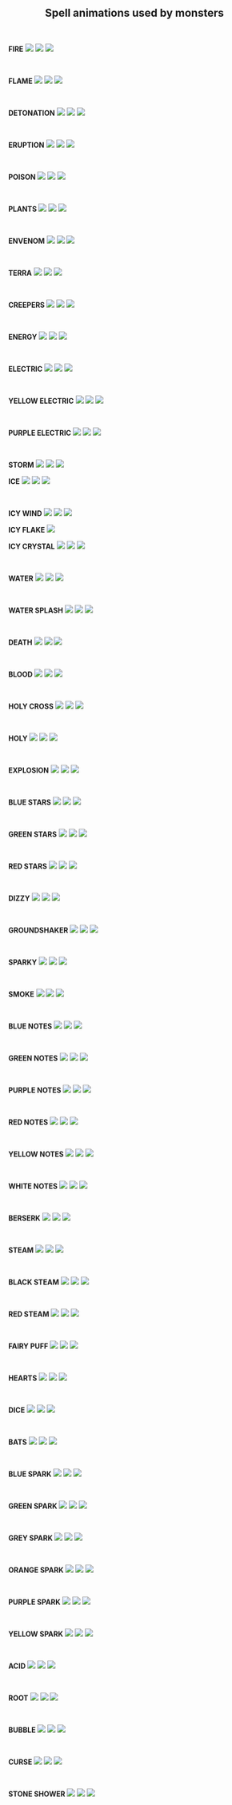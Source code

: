 <h2 align="center">Spell animations used by monsters</h2>
<br/>
<p>
  <b>FIRE</b>
  <img src="https://static.wikia.nocookie.net/tibia/images/6/6b/Fire_Effect.gif/revision/latest/scale-to-width-down/64?cb=20150130201241&path-prefix=en&format=original">
  <img src="https://static.wikia.nocookie.net/tibia/images/6/6b/Fire_Effect.gif/revision/latest/scale-to-width-down/64?cb=20150130201241&path-prefix=en&format=original">
  <img src="https://static.wikia.nocookie.net/tibia/images/6/6b/Fire_Effect.gif/revision/latest/scale-to-width-down/64?cb=20150130201241&path-prefix=en&format=original">
</p>
<br/>
<p>
  <b>FLAME</b>
  <img src="https://static.wikia.nocookie.net/tibia/images/7/75/Flame_Effect.gif/revision/latest/scale-to-width-down/64?cb=20150130220610&path-prefix=en&format=original">
  <img src="https://static.wikia.nocookie.net/tibia/images/7/75/Flame_Effect.gif/revision/latest/scale-to-width-down/64?cb=20150130220610&path-prefix=en&format=original">
  <img src="https://static.wikia.nocookie.net/tibia/images/7/75/Flame_Effect.gif/revision/latest/scale-to-width-down/64?cb=20150130220610&path-prefix=en&format=original">
</p>
<br/>
<p>
  <b>DETONATION</b>
  <img src="https://static.wikia.nocookie.net/tibia/images/0/05/Fireball_Effect.gif/revision/latest/scale-to-width-down/64?cb=20150130133027&path-prefix=en&format=original">
  <img src="https://static.wikia.nocookie.net/tibia/images/0/05/Fireball_Effect.gif/revision/latest/scale-to-width-down/64?cb=20150130133027&path-prefix=en&format=original">
  <img src="https://static.wikia.nocookie.net/tibia/images/0/05/Fireball_Effect.gif/revision/latest/scale-to-width-down/64?cb=20150130133027&path-prefix=en&format=original">
</p>
<br/>
<p>
  <b>ERUPTION</b>
  <img src="https://static.wikia.nocookie.net/tibia/images/3/32/Blast_Effect.gif/revision/latest/scale-to-width-down/64?cb=20150130134931&path-prefix=en&format=original">
  <img src="https://static.wikia.nocookie.net/tibia/images/3/32/Blast_Effect.gif/revision/latest/scale-to-width-down/64?cb=20150130134931&path-prefix=en&format=original">
  <img src="https://static.wikia.nocookie.net/tibia/images/3/32/Blast_Effect.gif/revision/latest/scale-to-width-down/64?cb=20150130134931&path-prefix=en&format=original">
</p>
<br/>
<p>
  <b>POISON</b>
  <img src="https://static.wikia.nocookie.net/tibia/images/2/27/Poison_Effect_3.gif/revision/latest/scale-to-width-down/32?cb=20150130201242&path-prefix=en&format=original">
  <img src="https://static.wikia.nocookie.net/tibia/images/2/27/Poison_Effect_3.gif/revision/latest/scale-to-width-down/32?cb=20150130201242&path-prefix=en&format=original">
  <img src="https://static.wikia.nocookie.net/tibia/images/2/27/Poison_Effect_3.gif/revision/latest/scale-to-width-down/32?cb=20150130201242&path-prefix=en&format=original">
</p>
<br/><p>
  <b>PLANTS</b>
  <img src="https://static.wikia.nocookie.net/tibia/images/a/a6/Slicing_Plant_Effect.gif/revision/latest?cb=20150131193619&path-prefix=en&format=original">
  <img src="https://static.wikia.nocookie.net/tibia/images/a/a6/Slicing_Plant_Effect.gif/revision/latest?cb=20150131193619&path-prefix=en&format=original">
  <img src="https://static.wikia.nocookie.net/tibia/images/a/a6/Slicing_Plant_Effect.gif/revision/latest?cb=20150131193619&path-prefix=en&format=original">
</p>
<br/>
<p>
  <b>ENVENOM</b>
  <img src="https://static.wikia.nocookie.net/tibia/images/0/06/Poison_Effect_2.gif/revision/latest/scale-to-width-down/32?cb=20150130201242&path-prefix=en&format=original">
  <img src="https://static.wikia.nocookie.net/tibia/images/0/06/Poison_Effect_2.gif/revision/latest/scale-to-width-down/32?cb=20150130201242&path-prefix=en&format=original">
  <img src="https://static.wikia.nocookie.net/tibia/images/0/06/Poison_Effect_2.gif/revision/latest/scale-to-width-down/32?cb=20150130201242&path-prefix=en&format=original">
</p>
<br/>
<p>
  <b>TERRA</b>
  <img src="https://static.wikia.nocookie.net/tibia/images/9/91/Carnivorous_Plant_Effect.gif/revision/latest/scale-to-width-down/32?cb=20150131193616&path-prefix=en&format=original">
  <img src="https://static.wikia.nocookie.net/tibia/images/9/91/Carnivorous_Plant_Effect.gif/revision/latest/scale-to-width-down/32?cb=20150131193616&path-prefix=en&format=original">
  <img src="https://static.wikia.nocookie.net/tibia/images/9/91/Carnivorous_Plant_Effect.gif/revision/latest/scale-to-width-down/32?cb=20150131193616&path-prefix=en&format=original">
</p>
<br/>
<p>
  <b>CREEPERS</b>
  <img src="https://static.wikia.nocookie.net/tibia/images/7/7e/Plant_Effect.gif/revision/latest/scale-to-width-down/64?cb=20171019141743&path-prefix=en&format=original">
  <img src="https://static.wikia.nocookie.net/tibia/images/7/7e/Plant_Effect.gif/revision/latest/scale-to-width-down/64?cb=20171019141743&path-prefix=en&format=original">
  <img src="https://static.wikia.nocookie.net/tibia/images/7/7e/Plant_Effect.gif/revision/latest/scale-to-width-down/64?cb=20171019141743&path-prefix=en&format=original">
</p>
<br/>
<p>
  <b>ENERGY</b>
  <img src="https://static.wikia.nocookie.net/tibia/images/c/c8/Energy_Effect.gif/revision/latest/scale-to-width-down/32?cb=20150130220613&path-prefix=en&format=original">
  <img src="https://static.wikia.nocookie.net/tibia/images/c/c8/Energy_Effect.gif/revision/latest/scale-to-width-down/32?cb=20150130220613&path-prefix=en&format=original">
  <img src="https://static.wikia.nocookie.net/tibia/images/c/c8/Energy_Effect.gif/revision/latest/scale-to-width-down/32?cb=20150130220613&path-prefix=en&format=original">
</p>
<br/>
<p>
  <b>ELECTRIC</b>
  <img src="https://static.wikia.nocookie.net/tibia/images/6/60/Blue_Electricity_Effect.gif/revision/latest/scale-to-width-down/32?cb=20150130134933&path-prefix=en&format=original">
  <img src="https://static.wikia.nocookie.net/tibia/images/6/60/Blue_Electricity_Effect.gif/revision/latest/scale-to-width-down/32?cb=20150130134933&path-prefix=en&format=original">
  <img src="https://static.wikia.nocookie.net/tibia/images/6/60/Blue_Electricity_Effect.gif/revision/latest/scale-to-width-down/32?cb=20150130134933&path-prefix=en&format=original">
</p>
<br/>
<p>
  <b>YELLOW ELECTRIC</b>
    <img src="https://tibia.fandom.com/wiki/Special:Redirect/file/Yellow_Electricity_Effect.gif">
    <img src="https://tibia.fandom.com/wiki/Special:Redirect/file/Yellow_Electricity_Effect.gif">
    <img src="https://tibia.fandom.com/wiki/Special:Redirect/file/Yellow_Electricity_Effect.gif">
</p>
<br/>
<p>
  <b>PURPLE ELECTRIC</b>
    <img src="https://tibia.fandom.com/wiki/Special:Redirect/file/purple_Electricity_Effect.gif">
    <img src="https://tibia.fandom.com/wiki/Special:Redirect/file/purple_Electricity_Effect.gif">
    <img src="https://tibia.fandom.com/wiki/Special:Redirect/file/purple_Electricity_Effect.gif">
</p>
<br/>
<p>
  <b>STORM</b>
    <img src="https://static.wikia.nocookie.net/tibia/images/2/2a/Thunderstorm_Effect.gif/revision/latest/scale-to-width-down/64?cb=20171019114007&path-prefix=en&format=original">
    <img src="https://static.wikia.nocookie.net/tibia/images/2/2a/Thunderstorm_Effect.gif/revision/latest/scale-to-width-down/64?cb=20171019114007&path-prefix=en&format=original">
    <img src="https://static.wikia.nocookie.net/tibia/images/2/2a/Thunderstorm_Effect.gif/revision/latest/scale-to-width-down/64?cb=20171019114007&path-prefix=en&format=original">
</p>

<p>
  <b>ICE</b>
    <img src="https://static.wikia.nocookie.net/tibia/images/7/79/Icicle_Effect.gif/revision/latest/scale-to-width-down/64?cb=20150131111013&path-prefix=en&format=original">
    <img src="https://static.wikia.nocookie.net/tibia/images/7/79/Icicle_Effect.gif/revision/latest/scale-to-width-down/64?cb=20150131111013&path-prefix=en&format=original">
    <img src="https://static.wikia.nocookie.net/tibia/images/7/79/Icicle_Effect.gif/revision/latest/scale-to-width-down/64?cb=20150131111013&path-prefix=en&format=original">
</p>
<br/>
<p>
  <b>ICY WIND</b>
    <img src="https://static.wikia.nocookie.net/tibia/images/f/f7/Ice_Tornado_Effect.gif/revision/latest/scale-to-width-down/96?cb=20190507150946&path-prefix=en&format=original">
    <img src="https://static.wikia.nocookie.net/tibia/images/f/f7/Ice_Tornado_Effect.gif/revision/latest/scale-to-width-down/96?cb=20190507150946&path-prefix=en&format=original">
    <img src="https://static.wikia.nocookie.net/tibia/images/f/f7/Ice_Tornado_Effect.gif/revision/latest/scale-to-width-down/96?cb=20190507150946&path-prefix=en&format=original">
</p>

<p>
  <b>ICY FLAKE</b>
    <img src="https://tibiopedia.pl/images/static/articles/wyglad_icy_flake.jpg">
</p>

<p>
  <b>ICY CRYSTAL</b>
    <img src="https://static.wikia.nocookie.net/tibia/images/c/c5/Ice_Crystal_Effect.gif/revision/latest/scale-to-width-down/96?cb=20190508174849&path-prefix=en&format=original">
    <img src="https://static.wikia.nocookie.net/tibia/images/c/c5/Ice_Crystal_Effect.gif/revision/latest/scale-to-width-down/96?cb=20190508174849&path-prefix=en&format=original">
    <img src="https://static.wikia.nocookie.net/tibia/images/c/c5/Ice_Crystal_Effect.gif/revision/latest/scale-to-width-down/96?cb=20190508174849&path-prefix=en&format=original">
</p>
<br/>
<p>
  <b>WATER</b>
    <img src="https://static.wikia.nocookie.net/tibia/images/d/d6/Ripple_Effect.gif/revision/latest/scale-to-width-down/32?cb=20150130131218&path-prefix=en&format=original">
    <img src="https://static.wikia.nocookie.net/tibia/images/d/d6/Ripple_Effect.gif/revision/latest/scale-to-width-down/32?cb=20150130131218&path-prefix=en&format=original">
    <img src="https://static.wikia.nocookie.net/tibia/images/d/d6/Ripple_Effect.gif/revision/latest/scale-to-width-down/32?cb=20150130131218&path-prefix=en&format=original">
</p>
<br/>
<p>
  <b>WATER SPLASH</b>
    <img src="https://static.wikia.nocookie.net/tibia/images/c/c4/Water_Splash_Effect.gif/revision/latest/scale-to-width-down/64?cb=20150131193621&path-prefix=en&format=original">
    <img src="https://static.wikia.nocookie.net/tibia/images/c/c4/Water_Splash_Effect.gif/revision/latest/scale-to-width-down/64?cb=20150131193621&path-prefix=en&format=original">
    <img src="https://static.wikia.nocookie.net/tibia/images/c/c4/Water_Splash_Effect.gif/revision/latest/scale-to-width-down/64?cb=20150131193621&path-prefix=en&format=original">
</p>
<br/>
<p>
  <b>DEATH</b>
    <img src="https://static.wikia.nocookie.net/tibia/images/5/5c/Death_Effect.gif/revision/latest/scale-to-width-down/32?cb=20150130201241&path-prefix=en&format=original">
    <img src="https://static.wikia.nocookie.net/tibia/images/5/5c/Death_Effect.gif/revision/latest/scale-to-width-down/32?cb=20150130201241&path-prefix=en&format=original">
    <img src="https://static.wikia.nocookie.net/tibia/images/5/5c/Death_Effect.gif/revision/latest/scale-to-width-down/32?cb=20150130201241&path-prefix=en&format=original">
</p>
<br/>
<p>
  <b>BLOOD</b>
    <img src="https://static.wikia.nocookie.net/tibia/images/3/3f/Blood_Effect.gif/revision/latest/scale-to-width-down/32?cb=20150130131025&path-prefix=en&format=original">
    <img src="https://static.wikia.nocookie.net/tibia/images/3/3f/Blood_Effect.gif/revision/latest/scale-to-width-down/32?cb=20150130131025&path-prefix=en&format=original">
    <img src="https://static.wikia.nocookie.net/tibia/images/3/3f/Blood_Effect.gif/revision/latest/scale-to-width-down/32?cb=20150130131025&path-prefix=en&format=original">
</p>
<br/>
<p>
  <b>HOLY CROSS</b>
    <img src="https://static.wikia.nocookie.net/tibia/images/3/33/Holy_Cross_Effect.gif/revision/latest/scale-to-width-down/64?cb=20150131193617&path-prefix=en&format=original">
    <img src="https://static.wikia.nocookie.net/tibia/images/3/33/Holy_Cross_Effect.gif/revision/latest/scale-to-width-down/64?cb=20150131193617&path-prefix=en&format=original">
    <img src="https://static.wikia.nocookie.net/tibia/images/3/33/Holy_Cross_Effect.gif/revision/latest/scale-to-width-down/64?cb=20150131193617&path-prefix=en&format=original">
</p>
<br/>
<p>
  <b>HOLY</b>
    <img src="https://static.wikia.nocookie.net/tibia/images/1/11/Holy_Effect.gif/revision/latest/scale-to-width-down/32?cb=20150131111012&path-prefix=en&format=original">
    <img src="https://static.wikia.nocookie.net/tibia/images/1/11/Holy_Effect.gif/revision/latest/scale-to-width-down/32?cb=20150131111012&path-prefix=en&format=original">
    <img src="https://static.wikia.nocookie.net/tibia/images/1/11/Holy_Effect.gif/revision/latest/scale-to-width-down/32?cb=20150131111012&path-prefix=en&format=original">
</p>
<br/>
<p>
  <b>EXPLOSION</b>
    <img src="https://static.wikia.nocookie.net/tibia/images/7/78/Explosion_Effect.gif/revision/latest/scale-to-width-down/32?cb=20150130131805&path-prefix=en&format=original">
    <img src="https://static.wikia.nocookie.net/tibia/images/7/78/Explosion_Effect.gif/revision/latest/scale-to-width-down/32?cb=20150130131805&path-prefix=en&format=original">
    <img src="https://static.wikia.nocookie.net/tibia/images/7/78/Explosion_Effect.gif/revision/latest/scale-to-width-down/32?cb=20150130131805&path-prefix=en&format=original">
</p>
<br/>
<p>
  <b>BLUE STARS</b>
    <img src="https://static.wikia.nocookie.net/tibia/images/b/b1/Blue_Sparkles_Effect.gif/revision/latest/scale-to-width-down/32?cb=20150130185244&path-prefix=en&format=original">
    <img src="https://static.wikia.nocookie.net/tibia/images/b/b1/Blue_Sparkles_Effect.gif/revision/latest/scale-to-width-down/32?cb=20150130185244&path-prefix=en&format=original">
    <img src="https://static.wikia.nocookie.net/tibia/images/b/b1/Blue_Sparkles_Effect.gif/revision/latest/scale-to-width-down/32?cb=20150130185244&path-prefix=en&format=original">
</p>
<br/>
<p>
  <b>GREEN STARS</b>
    <img src="https://static.wikia.nocookie.net/tibia/images/0/04/Green_Sparkles_Effect.gif/revision/latest/scale-to-width-down/32?cb=20150130185712&path-prefix=en&format=original">
    <img src="https://static.wikia.nocookie.net/tibia/images/0/04/Green_Sparkles_Effect.gif/revision/latest/scale-to-width-down/32?cb=20150130185712&path-prefix=en&format=original">
    <img src="https://static.wikia.nocookie.net/tibia/images/0/04/Green_Sparkles_Effect.gif/revision/latest/scale-to-width-down/32?cb=20150130185712&path-prefix=en&format=original">
</p>
<br/>
<p>
  <b>RED STARS</b>
    <img src="https://static.wikia.nocookie.net/tibia/images/8/87/Red_Sparkles_Effect.gif/revision/latest/scale-to-width-down/32?cb=20150130185416&path-prefix=en&format=original">
    <img src="https://static.wikia.nocookie.net/tibia/images/8/87/Red_Sparkles_Effect.gif/revision/latest/scale-to-width-down/32?cb=20150130185416&path-prefix=en&format=original">
    <img src="https://static.wikia.nocookie.net/tibia/images/8/87/Red_Sparkles_Effect.gif/revision/latest/scale-to-width-down/32?cb=20150130185416&path-prefix=en&format=original">
</p>
<br/>
<p>
  <b>DIZZY</b>
    <img src="https://static.wikia.nocookie.net/tibia/images/e/e7/Stars_Effect.gif/revision/latest/scale-to-width-down/32?cb=20150130205908&path-prefix=en&format=original">
    <img src="https://static.wikia.nocookie.net/tibia/images/e/e7/Stars_Effect.gif/revision/latest/scale-to-width-down/32?cb=20150130205908&path-prefix=en&format=original">
    <img src="https://static.wikia.nocookie.net/tibia/images/e/e7/Stars_Effect.gif/revision/latest/scale-to-width-down/32?cb=20150130205908&path-prefix=en&format=original">
</p>
<br/>
<p>
  <b>GROUNDSHAKER</b>
    <img src="https://static.wikia.nocookie.net/tibia/images/b/b1/Dust_Effect.gif/revision/latest/scale-to-width-down/32?cb=20150130211626&path-prefix=en&format=original">
    <img src="https://static.wikia.nocookie.net/tibia/images/b/b1/Dust_Effect.gif/revision/latest/scale-to-width-down/32?cb=20150130211626&path-prefix=en&format=original">
    <img src="https://static.wikia.nocookie.net/tibia/images/b/b1/Dust_Effect.gif/revision/latest/scale-to-width-down/32?cb=20150130211626&path-prefix=en&format=original">
</p>
<br/>
<p>
  <b>SPARKY</b>
    <img src="https://static.wikia.nocookie.net/tibia/images/4/43/Sparks_Effect.gif/revision/latest/scale-to-width-down/32?cb=20150130131603&path-prefix=en&format=original">
    <img src="https://static.wikia.nocookie.net/tibia/images/4/43/Sparks_Effect.gif/revision/latest/scale-to-width-down/32?cb=20150130131603&path-prefix=en&format=original">
    <img src="https://static.wikia.nocookie.net/tibia/images/4/43/Sparks_Effect.gif/revision/latest/scale-to-width-down/32?cb=20150130131603&path-prefix=en&format=original">
</p>
<br/>
<p>
  <b>SMOKE</b>
    <img src="https://static.wikia.nocookie.net/tibia/images/0/04/Poof_Effect.gif/revision/latest/scale-to-width-down/32?cb=20150130131350&path-prefix=en&format=original">
    <img src="https://static.wikia.nocookie.net/tibia/images/0/04/Poof_Effect.gif/revision/latest/scale-to-width-down/32?cb=20150130131350&path-prefix=en&format=original">
    <img src="https://static.wikia.nocookie.net/tibia/images/0/04/Poof_Effect.gif/revision/latest/scale-to-width-down/32?cb=20150130131350&path-prefix=en&format=original">
</p>
<br/>
<p>
  <b>BLUE NOTES</b>
    <img src="https://static.wikia.nocookie.net/tibia/images/b/b0/Blue_Notes_Effect.gif/revision/latest/scale-to-width-down/32?cb=20150130201240&path-prefix=en&format=original">
    <img src="https://static.wikia.nocookie.net/tibia/images/b/b0/Blue_Notes_Effect.gif/revision/latest/scale-to-width-down/32?cb=20150130201240&path-prefix=en&format=original">
    <img src="https://static.wikia.nocookie.net/tibia/images/b/b0/Blue_Notes_Effect.gif/revision/latest/scale-to-width-down/32?cb=20150130201240&path-prefix=en&format=original">
</p>
<br/>
<p>
  <b>GREEN NOTES</b>
    <img src="https://static.wikia.nocookie.net/tibia/images/1/18/Green_Notes_Effect.gif/revision/latest/scale-to-width-down/32?cb=20150130201242&path-prefix=en&format=original">
    <img src="https://static.wikia.nocookie.net/tibia/images/1/18/Green_Notes_Effect.gif/revision/latest/scale-to-width-down/32?cb=20150130201242&path-prefix=en&format=original">
    <img src="https://static.wikia.nocookie.net/tibia/images/1/18/Green_Notes_Effect.gif/revision/latest/scale-to-width-down/32?cb=20150130201242&path-prefix=en&format=original">
</p>
<br/>
<p>
  <b>PURPLE NOTES</b>
    <img src="https://static.wikia.nocookie.net/tibia/images/2/29/Purple_Notes_Effect.gif/revision/latest/scale-to-width-down/32?cb=20150130201243&path-prefix=en&format=original">
    <img src="https://static.wikia.nocookie.net/tibia/images/2/29/Purple_Notes_Effect.gif/revision/latest/scale-to-width-down/32?cb=20150130201243&path-prefix=en&format=original">
    <img src="https://static.wikia.nocookie.net/tibia/images/2/29/Purple_Notes_Effect.gif/revision/latest/scale-to-width-down/32?cb=20150130201243&path-prefix=en&format=original">
</p>
<br/>
<p>
  <b>RED NOTES</b>
    <img src="https://static.wikia.nocookie.net/tibia/images/4/43/Red_Notes_Effect.gif/revision/latest/scale-to-width-down/32?cb=20150130201243&path-prefix=en&format=original">
    <img src="https://static.wikia.nocookie.net/tibia/images/4/43/Red_Notes_Effect.gif/revision/latest/scale-to-width-down/32?cb=20150130201243&path-prefix=en&format=original">
    <img src="https://static.wikia.nocookie.net/tibia/images/4/43/Red_Notes_Effect.gif/revision/latest/scale-to-width-down/32?cb=20150130201243&path-prefix=en&format=original">
</p>
<br/>
<p>
  <b>YELLOW NOTES</b>
    <img src="https://static.wikia.nocookie.net/tibia/images/e/ed/Yellow_Notes_Effect.gif/revision/latest/scale-to-width-down/32?cb=20150130201244&path-prefix=en&format=original">
    <img src="https://static.wikia.nocookie.net/tibia/images/e/ed/Yellow_Notes_Effect.gif/revision/latest/scale-to-width-down/32?cb=20150130201244&path-prefix=en&format=original">
    <img src="https://static.wikia.nocookie.net/tibia/images/e/ed/Yellow_Notes_Effect.gif/revision/latest/scale-to-width-down/32?cb=20150130201244&path-prefix=en&format=original">
</p>
<br/>
<p>
  <b>WHITE NOTES</b>
    <img src="https://static.wikia.nocookie.net/tibia/images/4/41/White_Notes_Effect.gif/revision/latest/scale-to-width-down/32?cb=20150130201243&path-prefix=en&format=original">
    <img src="https://static.wikia.nocookie.net/tibia/images/4/41/White_Notes_Effect.gif/revision/latest/scale-to-width-down/32?cb=20150130201243&path-prefix=en&format=original">
    <img src="https://static.wikia.nocookie.net/tibia/images/4/41/White_Notes_Effect.gif/revision/latest/scale-to-width-down/32?cb=20150130201243&path-prefix=en&format=original">
</p>
<br/>
<p>
  <b>BERSERK</b>
    <img src="https://static.wikia.nocookie.net/tibia/images/c/cf/Trembling_Effect.gif/revision/latest/scale-to-width-down/32?cb=20150130134932&path-prefix=en&format=original">
    <img src="https://static.wikia.nocookie.net/tibia/images/c/cf/Trembling_Effect.gif/revision/latest/scale-to-width-down/32?cb=20150130134932&path-prefix=en&format=original">
    <img src="https://static.wikia.nocookie.net/tibia/images/c/cf/Trembling_Effect.gif/revision/latest/scale-to-width-down/32?cb=20150130134932&path-prefix=en&format=original">
</p>
<br/>
<p>
  <b>STEAM</b>
    <img src="https://static.wikia.nocookie.net/tibia/images/7/78/Steam_Effect.gif/revision/latest/scale-to-width-down/64?cb=20180531110525&path-prefix=en&format=original">
    <img src="https://static.wikia.nocookie.net/tibia/images/7/78/Steam_Effect.gif/revision/latest/scale-to-width-down/64?cb=20180531110525&path-prefix=en&format=original">
    <img src="https://static.wikia.nocookie.net/tibia/images/7/78/Steam_Effect.gif/revision/latest/scale-to-width-down/64?cb=20180531110525&path-prefix=en&format=original">
</p>
<br/>
<p>
  <b>BLACK STEAM</b>
    <img src="https://static.wikia.nocookie.net/tibia/images/e/ec/Black_Smoke_Effect.gif/revision/latest/scale-to-width-down/64?cb=20161019090401&path-prefix=en&format=original">
    <img src="https://static.wikia.nocookie.net/tibia/images/e/ec/Black_Smoke_Effect.gif/revision/latest/scale-to-width-down/64?cb=20161019090401&path-prefix=en&format=original">
    <img src="https://static.wikia.nocookie.net/tibia/images/e/ec/Black_Smoke_Effect.gif/revision/latest/scale-to-width-down/64?cb=20161019090401&path-prefix=en&format=original">
</p>
<br/>
<p>
  <b>RED STEAM</b>
    <img src="https://static.wikia.nocookie.net/tibia/images/6/62/Red_Smoke_Effect.gif/revision/latest/scale-to-width-down/32?cb=20171130155054&path-prefix=en&format=original">
    <img src="https://static.wikia.nocookie.net/tibia/images/6/62/Red_Smoke_Effect.gif/revision/latest/scale-to-width-down/32?cb=20171130155054&path-prefix=en&format=original">
    <img src="https://static.wikia.nocookie.net/tibia/images/6/62/Red_Smoke_Effect.gif/revision/latest/scale-to-width-down/32?cb=20171130155054&path-prefix=en&format=original">
</p>
<br/>
<p>
  <b>FAIRY PUFF</b>
    <img src="https://static.wikia.nocookie.net/tibia/images/7/78/Vanishing_Fae_Effect.gif/revision/latest/scale-to-width-down/32?cb=20190502164455&path-prefix=en&format=original">
    <img src="https://static.wikia.nocookie.net/tibia/images/7/78/Vanishing_Fae_Effect.gif/revision/latest/scale-to-width-down/32?cb=20190502164455&path-prefix=en&format=original">
    <img src="https://static.wikia.nocookie.net/tibia/images/7/78/Vanishing_Fae_Effect.gif/revision/latest/scale-to-width-down/32?cb=20190502164455&path-prefix=en&format=original">
</p>
<br/>
<p>
  <b>HEARTS</b>
    <img src="https://static.wikia.nocookie.net/tibia/images/7/7f/Hearts_Effect.gif/revision/latest/scale-to-width-down/32?cb=20150130211627&path-prefix=en&format=original">
    <img src="https://static.wikia.nocookie.net/tibia/images/7/7f/Hearts_Effect.gif/revision/latest/scale-to-width-down/32?cb=20150130211627&path-prefix=en&format=original">
    <img src="https://static.wikia.nocookie.net/tibia/images/7/7f/Hearts_Effect.gif/revision/latest/scale-to-width-down/32?cb=20150130211627&path-prefix=en&format=original">
</p>
<br/>
<p>
  <b>DICE</b>
    <img src="https://static.wikia.nocookie.net/tibia/images/8/87/Die_Effect.gif/revision/latest/scale-to-width-down/32?cb=20150130205906&path-prefix=en&format=original">
    <img src="https://static.wikia.nocookie.net/tibia/images/8/87/Die_Effect.gif/revision/latest/scale-to-width-down/32?cb=20150130205906&path-prefix=en&format=original">
    <img src="https://static.wikia.nocookie.net/tibia/images/8/87/Die_Effect.gif/revision/latest/scale-to-width-down/32?cb=20150130205906&path-prefix=en&format=original">
</p>
<br/>
<p>
  <b>BATS</b>
    <img src="https://static.wikia.nocookie.net/tibia/images/0/0b/Bat_Swarm_Effect.gif/revision/latest/scale-to-width-down/64?cb=20171222124614&path-prefix=en&format=original">
    <img src="https://static.wikia.nocookie.net/tibia/images/0/0b/Bat_Swarm_Effect.gif/revision/latest/scale-to-width-down/64?cb=20171222124614&path-prefix=en&format=original">
    <img src="https://static.wikia.nocookie.net/tibia/images/0/0b/Bat_Swarm_Effect.gif/revision/latest/scale-to-width-down/64?cb=20171222124614&path-prefix=en&format=original">
</p>
<br/>
<p>
  <b>BLUE SPARK</b>
    <img src="https://static.wikia.nocookie.net/tibia/images/4/49/Blue_Chain_Effect.gif/revision/latest/scale-to-width-down/32?cb=20220303052808&path-prefix=en&format=original">
    <img src="https://static.wikia.nocookie.net/tibia/images/4/49/Blue_Chain_Effect.gif/revision/latest/scale-to-width-down/32?cb=20220303052808&path-prefix=en&format=original">
    <img src="https://static.wikia.nocookie.net/tibia/images/4/49/Blue_Chain_Effect.gif/revision/latest/scale-to-width-down/32?cb=20220303052808&path-prefix=en&format=original">
</p>
<br/>
<p>
  <b>GREEN SPARK</b>
    <img src="https://static.wikia.nocookie.net/tibia/images/5/51/Green_Chain_Effect.gif/revision/latest/scale-to-width-down/32?cb=20220303052604&path-prefix=en&format=original">
    <img src="https://static.wikia.nocookie.net/tibia/images/5/51/Green_Chain_Effect.gif/revision/latest/scale-to-width-down/32?cb=20220303052604&path-prefix=en&format=original">
    <img src="https://static.wikia.nocookie.net/tibia/images/5/51/Green_Chain_Effect.gif/revision/latest/scale-to-width-down/32?cb=20220303052604&path-prefix=en&format=original">
</p>
<br/>
<p>
  <b>GREY SPARK</b>
    <img src="https://static.wikia.nocookie.net/tibia/images/d/d0/Grey_Chain_Effect.gif/revision/latest/scale-to-width-down/32?cb=20220303052615&path-prefix=en&format=original">
    <img src="https://static.wikia.nocookie.net/tibia/images/d/d0/Grey_Chain_Effect.gif/revision/latest/scale-to-width-down/32?cb=20220303052615&path-prefix=en&format=original">
    <img src="https://static.wikia.nocookie.net/tibia/images/d/d0/Grey_Chain_Effect.gif/revision/latest/scale-to-width-down/32?cb=20220303052615&path-prefix=en&format=original">
</p>
<br/>
<p>
  <b>ORANGE SPARK</b>
    <img src="https://static.wikia.nocookie.net/tibia/images/e/ea/Orange_Chain_Effect.gif/revision/latest/scale-to-width-down/32?cb=20220303052559&path-prefix=en&format=original">
    <img src="https://static.wikia.nocookie.net/tibia/images/e/ea/Orange_Chain_Effect.gif/revision/latest/scale-to-width-down/32?cb=20220303052559&path-prefix=en&format=original">
    <img src="https://static.wikia.nocookie.net/tibia/images/e/ea/Orange_Chain_Effect.gif/revision/latest/scale-to-width-down/32?cb=20220303052559&path-prefix=en&format=original">
</p>
<br/>
<p>
  <b>PURPLE SPARK</b>
    <img src="https://static.wikia.nocookie.net/tibia/images/e/e8/Purple_Chain_Effect.gif/revision/latest/scale-to-width-down/32?cb=20220303052610&path-prefix=en&format=original">
    <img src="https://static.wikia.nocookie.net/tibia/images/e/e8/Purple_Chain_Effect.gif/revision/latest/scale-to-width-down/32?cb=20220303052610&path-prefix=en&format=original">
    <img src="https://static.wikia.nocookie.net/tibia/images/e/e8/Purple_Chain_Effect.gif/revision/latest/scale-to-width-down/32?cb=20220303052610&path-prefix=en&format=original">
</p>
<br/>
<p>
  <b>YELLOW SPARK</b>
    <img src="https://static.wikia.nocookie.net/tibia/images/a/a3/Yellow_Chain_Effect.gif/revision/latest/scale-to-width-down/32?cb=20220303052555&path-prefix=en&format=original">
    <img src="https://static.wikia.nocookie.net/tibia/images/a/a3/Yellow_Chain_Effect.gif/revision/latest/scale-to-width-down/32?cb=20220303052555&path-prefix=en&format=original">
    <img src="https://static.wikia.nocookie.net/tibia/images/a/a3/Yellow_Chain_Effect.gif/revision/latest/scale-to-width-down/32?cb=20220303052555&path-prefix=en&format=original">
</p>
<br/>
<p>
  <b>ACID</b>
    <img src="https://static.wikia.nocookie.net/tibia/images/b/ba/Yellow_Poison_Effect.gif/revision/latest/scale-to-width-down/32?cb=20150130134931&path-prefix=en&format=original">
    <img src="https://static.wikia.nocookie.net/tibia/images/b/ba/Yellow_Poison_Effect.gif/revision/latest/scale-to-width-down/32?cb=20150130134931&path-prefix=en&format=original">
    <img src="https://static.wikia.nocookie.net/tibia/images/b/ba/Yellow_Poison_Effect.gif/revision/latest/scale-to-width-down/32?cb=20150130134931&path-prefix=en&format=original">
</p>
<br/>
<p>
  <b>ROOT</b>
    <img src="https://static.wikia.nocookie.net/tibia/images/e/e7/Rooting_Effect.gif/revision/latest/scale-to-width-down/64?cb=20200730165222&path-prefix=en&format=original">
    <img src="https://static.wikia.nocookie.net/tibia/images/e/e7/Rooting_Effect.gif/revision/latest/scale-to-width-down/64?cb=20200730165222&path-prefix=en&format=original">
    <img src="https://static.wikia.nocookie.net/tibia/images/e/e7/Rooting_Effect.gif/revision/latest/scale-to-width-down/64?cb=20200730165222&path-prefix=en&format=original">
</p>
<br/>
<p>
  <b>BUBBLE</b>
    <img src="https://static.wikia.nocookie.net/tibia/images/6/69/Bubbles_Effect.gif/revision/latest/scale-to-width-down/32?cb=20150130201241&path-prefix=en&format=original">
    <img src="https://static.wikia.nocookie.net/tibia/images/6/69/Bubbles_Effect.gif/revision/latest/scale-to-width-down/32?cb=20150130201241&path-prefix=en&format=original">
    <img src="https://static.wikia.nocookie.net/tibia/images/6/69/Bubbles_Effect.gif/revision/latest/scale-to-width-down/32?cb=20150130201241&path-prefix=en&format=original">
</p>
<br/>
<p>
  <b>CURSE</b>
    <img src="https://static.wikia.nocookie.net/tibia/images/b/bd/Cloud_Effect.gif/revision/latest/scale-to-width-down/64?cb=20150131111012&path-prefix=en&format=original">
    <img src="https://static.wikia.nocookie.net/tibia/images/b/bd/Cloud_Effect.gif/revision/latest/scale-to-width-down/64?cb=20150131111012&path-prefix=en&format=original">
    <img src="https://static.wikia.nocookie.net/tibia/images/b/bd/Cloud_Effect.gif/revision/latest/scale-to-width-down/64?cb=20150131111012&path-prefix=en&format=original">
</p>
<br/>
<p>
  <b>STONE SHOWER</b>
    <img src="https://static.wikia.nocookie.net/tibia/images/3/37/Stone_Shower_Effect.gif/revision/latest/scale-to-width-down/64?cb=20150131111014&path-prefix=en&format=original">
    <img src="https://static.wikia.nocookie.net/tibia/images/3/37/Stone_Shower_Effect.gif/revision/latest/scale-to-width-down/64?cb=20150131111014&path-prefix=en&format=original">
    <img src="https://static.wikia.nocookie.net/tibia/images/3/37/Stone_Shower_Effect.gif/revision/latest/scale-to-width-down/64?cb=20150131111014&path-prefix=en&format=original">
</p>
<br/>

[comment]: <> (template)
[comment]: <> (<p align="center">)

[comment]: <> (  <b>ATTACK NAME FROM REGISTER_SPELLS.LUA</b><br><br>)

[comment]: <> (    <img src="SPELL ANIMATION GIF/IMAGE">)

[comment]: <> (</p>)

